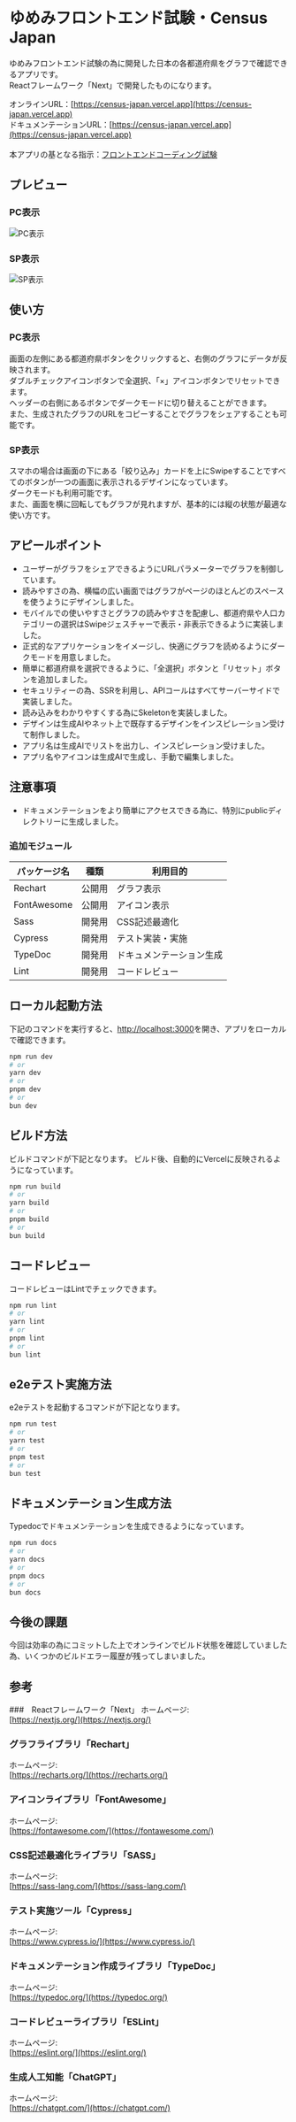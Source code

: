 # ゆめみフロントエンド試験・Census Japan
ゆめみフロントエンド試験の為に開発した日本の各都道府県をグラフで確認できるアプリです。<br/>
Reactフレームワーク「Next」で開発したものになります。<br/>

オンラインURL：[https://census-japan.vercel.app](https://census-japan.vercel.app)<br/>
ドキュメンテーションURL：[https://census-japan.vercel.app](https://census-japan.vercel.app)<br/>
<br/>
本アプリの基となる指示：[フロントエンドコーディング試験](https://yumemi.notion.site/0e9ef27b55704d7882aab55cc86c999d)

## プレビュー

### PC表示
![PC表示](https://github.com/clemgournay/census-japan/raw/main/readme/PC.gif "PC表示")

### SP表示
![SP表示](https://github.com/clemgournay/census-japan/raw/main/readme/SP.gif "SP表示")


## 使い方
### PC表示
画面の左側にある都道府県ボタンをクリックすると、右側のグラフにデータが反映されます。<br />
ダブルチェックアイコンボタンで全選択、「×」アイコンボタンでリセットできます。<br />
ヘッダーの右側にあるボタンでダークモードに切り替えることができます。<br />
また、生成されたグラフのURLをコピーすることでグラフをシェアすることも可能です。

### SP表示
スマホの場合は画面の下にある「絞り込み」カードを上にSwipeすることですべてのボタンが一つの画面に表示されるデザインになっています。<br />
ダークモードも利用可能です。<br />
また、画面を横に回転してもグラフが見れますが、基本的には縦の状態が最適な使い方です。

## アピールポイント
- ユーザーがグラフをシェアできるようにURLパラメーターでグラフを制御しています。
- 読みやすさの為、横幅の広い画面ではグラフがページのほとんどのスペースを使うようにデザインしました。
- モバイルでの使いやすさとグラフの読みやすさを配慮し、都道府県や人口カテゴリーの選択はSwipeジェスチャーで表示・非表示できるように実装しました。
- 正式的なアプリケーションをイメージし、快適にグラフを読めるようにダークモードを用意しました。
- 簡単に都道府県を選択できるように、「全選択」ボタンと「リセット」ボタンを追加しました。
- セキュリティーの為、SSRを利用し、APIコールはすべてサーバーサイドで実装しました。
- 読み込みをわかりやすくする為にSkeletonを実装しました。
- デザインは生成AIやネット上で既存するデザインをインスピレーション受けて制作しました。
- アプリ名は生成AIでリストを出力し、インスピレーション受けました。
- アプリ名やアイコンは生成AIで生成し、手動で編集しました。

## 注意事項
- ドキュメンテーションをより簡単にアクセスできる為に、特別にpublicディレクトリーに生成しました。

### 追加モジュール
| パッケージ名   |      種類     |         利用目的        |
| ------------- | ------------- | ---------------------  |
| Rechart       |      公開用    |     グラフ表示         | 
| FontAwesome   |      公開用    |     アイコン表示       | 
| Sass          |     開発用     |    CSS記述最適化       | 
| Cypress       |    開発用      |  テスト実装・実施       | 
| TypeDoc       |    開発用      | ドキュメンテーション生成 | 
| Lint          |    開発用      |      コードレビュー     | 

## ローカル起動方法
下記のコマンドを実行すると、[http://localhost:3000](http://localhost:3000)を開き、アプリをローカルで確認できます。
```bash
npm run dev
# or
yarn dev
# or
pnpm dev
# or
bun dev
```

## ビルド方法
ビルドコマンドが下記となります。
ビルド後、自動的にVercelに反映されるようになっています。
```bash
npm run build
# or
yarn build
# or
pnpm build
# or
bun build
```

## コードレビュー
コードレビューはLintでチェックできます。
```bash
npm run lint
# or
yarn lint
# or
pnpm lint
# or
bun lint
```

## e2eテスト実施方法
e2eテストを起動するコマンドが下記となります。
```bash
npm run test
# or
yarn test
# or
pnpm test
# or
bun test
```

## ドキュメンテーション生成方法
Typedocでドキュメンテーションを生成できるようになっています。
```bash
npm run docs
# or
yarn docs
# or
pnpm docs
# or
bun docs
```

## 今後の課題
今回は効率の為にコミットした上でオンラインでビルド状態を確認していました為、いくつかのビルドエラー履歴が残ってしまいました。<br>

## 参考

###　Reactフレームワーク「Next」
ホームページ:<br/>
[https://nextjs.org/](https://nextjs.org/)

### グラフライブラリ「Rechart」
ホームページ:<br/>
[https://recharts.org/](https://recharts.org/)

### アイコンライブラリ「FontAwesome」
ホームページ: <br/>
[https://fontawesome.com/](https://fontawesome.com/)

### CSS記述最適化ライブラリ「SASS」
ホームページ: <br/>
[https://sass-lang.com/](https://sass-lang.com/)

### テスト実施ツール「Cypress」
ホームページ: <br/>
[https://www.cypress.io/](https://www.cypress.io/)

### ドキュメンテーション作成ライブラリ「TypeDoc」
ホームページ: <br/>
[https://typedoc.org/](https://typedoc.org/)

### コードレビューライブラリ「ESLint」
ホームページ:<br/>
[https://eslint.org/](https://eslint.org/)

### 生成人工知能「ChatGPT」
ホームページ: <br/>
[https://chatgpt.com/](https://chatgpt.com/)